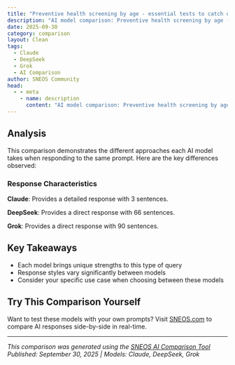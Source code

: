 ```yaml
---
title: "Preventive health screening by age - essential tests to catch diseases early"
description: "AI model comparison: Preventive health screening by age - essential tests to catch diseases early..."
date: 2025-09-30
category: comparison
layout: Clean
tags:
  - Claude
  - DeepSeek
  - Grok
  - AI Comparison
author: SNEOS Community
head:
  - - meta
    - name: description
      content: "AI model comparison: Preventive health screening by age - essential tests to catch diseases early..."
---
```


<ChatComparison
  title="Preventive health screening by age - essential tests to catch diseases early"
  prompt="Preventive health screening by age - essential tests to catch diseases early"
  :responses='{
    "Claude": "# Preventive Health Screening by Age\n\nRegular screenings can catch diseases early when they\u0027re most treatable. Here\u0027s a comprehensive guide by age group:\n\n## Ages 20-39: Building Healthy Habits\n\n### Annual/Regular Screenings:\n- **Blood pressure** - Every 2 years if normal\n- **Cholesterol** - Every 4-6 years\n- **Body Mass Index (BMI)** - Annual checkups\n- **Diabetes screening** - Every 3 years if risk factors present\n\n### For Women:\n- **Pap smear** - Every 3 years (ages 21-29)\n- **Pelvic exam** - Annual\n- **Breast self-exam** - Monthly\n- **STI screening** - As appropriate based on activity\n\n### For Men:\n- **Testicular self-exam** - Monthly\n- **STI screening** - As appropriate\n\n---\n\n## Ages 40-49: Early Detection Focus\n\n### Continue Previous Screenings Plus:\n- **Mammography** (women) - Annual starting at 40-50*\n- **Eye exam** - Every 2-4 years\n- **Skin cancer screening** - Annual if risk factors\n- **Thyroid screening** - Every 5 years\n\n### Enhanced Monitoring:\n- **Blood pressure** - Annual\n- **Cholesterol** - Every 5 years\n- **Diabetes** - Every 3 years\n\n---\n\n## Ages 50-64: Critical Screening Decade\n\n### New Screenings:\n- **Colonoscopy** - Every 10 years (or alternatives more frequently)\n- **Prostate screening** (men) - Discuss with doctor\n- **Bone density** (women) - Especially if risk factors\n\n### Continued/Enhanced:\n- **Mammography** - Annual\n- **Cervical cancer** - Every 3 years (Pap) or 5 years (Pap \u002B HPV)\n- **Eye exam** - Every 2 years\n- **Hearing test** - Every 3 years\n\n---\n\n## Ages 65\u002B: Comprehensive Monitoring\n\n### Medicare-Covered Screenings:\n- **Annual wellness visit**\n- **Bone density** - Every 2 years\n- **Abdominal aortic aneurysm** - One-time (men who smoked)\n- **Hepatitis C** - One-time for baby boomers\n\n### Continued Screenings:\n- **Colonoscopy** - Continue until age 75-85*\n- **Mammography** - Continue based on life expectancy\n- **Eye exam** - Annual\n- **Hearing test** - Annual\n\n---\n\n## Special Considerations\n\n### High-Risk Individuals May Need:\n- **Earlier/more frequent screenings**\n- **Genetic testing**\n- **Cardiac stress tests**\n- **CT lung screening** (heavy smokers)\n\n### Family History Factors:\n- Start screenings 10 years earlier than affected family member\u0027s age\n- Consider genetic counseling for hereditary cancers\n- Enhanced cardiovascular monitoring\n\n---\n\n## Important Notes:\n\n**\uD83C\uDFE5 Always consult your healthcare provider** - Guidelines vary based on:\n- Personal risk factors\n- Family history\n- Current health status\n- New research and recommendations\n\n**\uD83D\uDCC5 Timing varies by organization** - Different medical societies may recommend slightly different ages/frequencies (marked with *)\n\n**\uD83D\uDCA1 Preventive care is typically covered** by insurance under the Affordable Care Act\n\n**\uD83D\uDD04 Guidelines change** - Stay updated through your healthcare provider\n\n---\n\n*Remember: This is general guidance. Your doctor may recommend different timing based on your individual risk profile and current guidelines.*",
    "DeepSeek": "Of course. Here is a comprehensive guide to preventive health screenings by age, designed to help you catch diseases early when they are most treatable.\n\n### **Important Disclaimer**\nThis is a general guide based on recommendations from leading health organizations like the U.S. Preventive Services Services Task Force (USPSTF), the American Cancer Society (ACS), and others. **Your personal health plan must be developed with your doctor,** who will consider your family history, personal health history, lifestyle, and specific risk factors.\n\n---\n\n### **The Foundation: For All Adults (18\u002B)**\n\nThese are baseline checks and healthy habits that form the foundation of preventive care.\n\n*   **Annual Physical/Wellness Visit:** Even if you feel healthy, this is a chance to discuss your health with your doctor.\n*   **Blood Pressure:** Check at least every 2 years if normal (\u003C120/80), or more often if elevated.\n*   **Body Mass Index (BMI):** Calculated annually to screen for obesity.\n*   **Dental Check-up:** Every 6 months for cleaning and exam.\n*   **Vision Check:** Every 2 years, or as recommended.\n*   **Skin Check:** Self-exams monthly and a clinical exam by your doctor during your physical.\n*   **Immunizations:** Stay up-to-date on Tdap/Td (tetanus) boosters every 10 years, annual flu shot, and COVID-19 vaccines/boosters.\n\n---\n\n### **In Your 20s**\n\nBuilding on the foundation, these screenings become important.\n\n*   **Clinical Skin Exam:** Annually if you have a family history of melanoma, fair skin, many moles, or a history of sunburns.\n*   **Clinical Breast Exam (for women):** Discuss with your doctor; often part of a well-woman exam.\n*   **Pap Smear (for women):** Start at age 21. If normal, every 3 years.\n*   **Cholesterol (Lipid Panel):** Baseline test in your 20s. If normal, repeat every 4-6 years.\n*   **STI (Sexually Transmitted Infection) Testing:** Annually or with new partners if sexually active.\n*   **Testicular Exam (for men):** Discuss self-exams with your doctor; clinical exam as part of a physical.\n\n---\n\n### **In Your 30s**\n\nContinuing previous screenings and adding a few more.\n\n*   **All screenings from your 20s continue** (with updated Pap Smear frequency: women 30\u002B can do Pap smear every 3 years *or* Pap \u002B HPV test every 5 years).\n*   **Diabetes (Blood Glucose) Screening:** Begin if you are overweight/obese and have one or more additional risk factors (e.g., family history, high blood pressure).\n*   **Thyroid Test (TSH):** Consider a baseline test, especially for women, as thyroid issues become more common.\n\n---\n\n### **In Your 40s**\n\nA pivotal decade for early detection of major diseases.\n\n*   **All previous relevant screenings continue.**\n*   **Mammogram (for women):** The debate is on the starting age. The USPSTF recommends starting at **40**, now recommending mammograms every two years. The ACS recommends starting at 40-44 as an option, with annual screening for all by 45. **Discuss with your doctor what\u0027s right for you based on your risk.**\n*   **Diabetes Screening:** For everyone starting at age 35, and repeated every 3 years if normal.\n*   **Heart Health:** A more thorough cardiovascular risk assessment is often done. Your doctor may consider a **Coronary Artery Calcium (CAC) Scan** if you are at intermediate risk.\n*   **Colorectal Cancer Screening:** Starting at **age 45** for average-risk individuals. This is a major update from the previous age 50 guideline.\n\n---\n\n### **In Your 50s**\n\nThis is the decade where several key cancer screenings become standard for almost everyone.\n\n*   **All previous relevant screenings continue.**\n*   **Colorectal Cancer Screening:** **Essential for everyone starting at 45.** Options include:\n    *   **Colonoscopy** (every 10 years if normal)\n    *   **Stool-based tests** (like FIT or Cologuard) every 1-3 years.\n*   **Lung Cancer Screening (Low-Dose CT Scan):** For adults aged **50-80** who have a **20-pack-year smoking history** and currently smoke or have quit within the past 15 years.\n*   **Prostate Cancer Screening (for men):** **Discuss with your doctor starting at age 50** (or earlier for high-risk groups like African American men or those with a family history). This involves a PSA blood test and possibly a digital rectal exam.\n*   **Bone Density (DEXA) Scan (for women):** Recommended at age **65**, but earlier if you have risk factors for osteoporosis (e.g., early menopause, family history, long-term steroid use).\n\n---\n\n### **In Your 60s \u0026 Beyond**\n\nThe focus remains on cancer, heart, and bone health, while adding screenings for age-related conditions.\n\n*   **All previous relevant screenings continue** (note: some may stop after a certain age, based on life expectancy and health, e.g., colonoscopy may not be recommended after 75-85).\n*   **Abdominal Aortic Aneurysm (AAA) Ultrasound (for men):** A one-time screening for men aged 65-75 who have ever smoked.\n*   **Bone Density (DEXA) Scan (for women):** For all women at **age 65**. For men, discuss with your doctor starting at age 70.\n*   **Hearing Test:** Baseline at 60, then regularly as recommended.\n*   **Fall Risk Assessment:** Discuss with your doctor annually.\n*   **Cognitive Assessment:** Your doctor may ask questions to screen for memory issues like dementia or Alzheimer\u0027s.\n*   **Shingles Vaccine:** Recommended for adults 50\u002B and adults 19\u002B who are immunocompromised.\n*   **Pneumococcal Vaccines:** Recommended for all adults 65\u002B.\n\n### **Summary Table: Key Screening Milestones**\n\n| Screening Test | Population | Recommended Starting Age \u0026 Frequency |\n| :--- | :--- | :--- |\n| **Blood Pressure** | All Adults | Every 2\u002B years (from 18\u002B) |\n| **Cholesterol** | All Adults | Baseline in 20s, then every 4-6 years |\n| **Pap Smear** | Women | Start at 21, every 3 years (or co-testing 5yrs from 30\u002B) |\n| **Mammogram** | Women | **Discuss at 40.** By 45-50, regularly (annually or biennially) |\n| **Colorectal Cancer** | All Adults | **Start at 45.** Colonoscopy (10yrs) or stool test (1-3yrs) |\n| **Prostate Cancer (PSA)** | Men | **Discuss at 50** (45 for high risk) |\n| **Lung Cancer (LDCT)** | Heavy Smokers | 50-80 with 20-pack-year history |\n| **Bone Density (DEXA)** | Women | 65 (or earlier if high risk) |\n| **Diabetes** | All Adults | Start at 35 if overweight, repeat every 3 years |\n| **AAA Ultrasound** | Men (smokers) | One-time at 65-75 |\n\nEmpower yourself by being an active participant in your health. Schedule your annual physical, discuss this guide with your doctor, and build a personalized prevention plan that\u0027s right for you.",
    "Grok": "Preventive health screenings are crucial for detecting potential health issues before they become serious. The recommended tests and screenings vary by age, gender, family history, and risk factors. Below is a general guide to essential health screenings by age group for the average individual. Always consult with a healthcare provider for personalized recommendations.\n\n---\n\n### General Tips for All Ages\n- **Lifestyle Factors**: Maintain a healthy diet, regular exercise, adequate sleep, and avoid smoking or excessive alcohol.\n- **Family History**: Share your family\u2019s medical history with your doctor to identify risks for conditions like heart disease, cancer, or diabetes.\n- **Vaccinations**: Stay up-to-date with vaccinations (e.g., flu, tetanus, shingles, HPV, etc.) as recommended by your healthcare provider.\n\n---\n\n### Ages 18\u201329: Young Adults\nFocus: Establishing a health baseline and preventing future issues.\n- **Blood Pressure Check**: At least once every 2 years if normal; annually if elevated.\n- **Cholesterol Screening**: Start at age 20 if there are risk factors (e.g., family history of heart disease, obesity); otherwise, every 4\u20136 years.\n- **Height, Weight, and BMI**: Annual check to monitor for obesity or underweight issues.\n- **Sexually Transmitted Infections (STIs)**: Screen for chlamydia, gonorrhea, HIV, and others if sexually active, especially with multiple partners.\n- **Cervical Cancer (Women)**: Pap smear starting at age 21, every 3 years if results are normal (may combine with HPV test after age 25).\n- **Skin Cancer**: Monthly self-checks for unusual moles or skin changes; annual dermatologist visit if at high risk (e.g., fair skin, history of sunburns).\n- **Mental Health**: Screen for depression or anxiety during routine checkups, especially if experiencing stress or mood changes.\n- **Dental Checkups**: Every 6\u201312 months for cleanings and to prevent oral health issues.\n- **Vision and Hearing**: Baseline checks if not done recently; monitor for changes.\n\n---\n\n### Ages 30\u201339: Early Adulthood\nFocus: Monitoring for early signs of chronic conditions.\n- **Blood Pressure Check**: Every 1\u20132 years if normal; more frequently if elevated.\n- **Cholesterol Screening**: Every 4\u20136 years if normal; more often if at risk.\n- **Blood Sugar (Diabetes Screening)**: Start at age 35 (or earlier if overweight, family history, or other risk factors); fasting glucose or HbA1c test every 3 years if normal.\n- **Cervical Cancer (Women)**: Pap smear with HPV co-testing every 5 years (or Pap alone every 3 years) if results are normal.\n- **Breast Cancer (Women)**: Discuss clinical breast exams and mammograms with your doctor, especially if there\u2019s a family history; some guidelines suggest starting mammograms at age 40.\n- **Testicular Cancer (Men)**: Monthly self-exams for lumps or changes; discuss with a doctor if abnormalities are found.\n- **Skin Cancer**: Continue self-checks and annual dermatology visits if at risk.\n- **Mental Health**: Continue screening for depression, anxiety, or stress.\n- **Vaccinations**: Ensure boosters (e.g., Tdap) and discuss HPV vaccine if not previously received (available up to age 45 in some cases).\n\n---\n\n### Ages 40\u201349: Middle Adulthood\nFocus: Increased risk for chronic diseases and cancer.\n- **Blood Pressure Check**: Annually or as advised by a doctor.\n- **Cholesterol Screening**: Every 1\u20132 years if at risk; otherwise every 4\u20136 years.\n- **Blood Sugar (Diabetes Screening)**: Every 3 years if normal; more frequently if overweight or other risk factors.\n- **Breast Cancer (Women)**: Mammograms every 1\u20132 years starting at age 40 (per guidelines like the American Cancer Society); clinical breast exams annually.\n- **Cervical Cancer (Women)**: Continue Pap smear with HPV co-testing every 5 years (or Pap alone every 3 years) if normal.\n- **Prostate Cancer (Men)**: Discuss PSA testing with your doctor starting at age 45 if at high risk (e.g., family history, African American descent); routine screening is controversial and not always recommended.\n- **Colorectal Cancer**: Start screening at age 45 (per updated guidelines from the American Cancer Society); options include colonoscopy (every 10 years), stool-based tests (annually), or other methods as advised.\n- **Lung Cancer**: Annual low-dose CT scan for heavy smokers (30 pack-years or more) or those who quit within the past 15 years, starting at age 50 (discuss with doctor if nearing this age).\n- **Eye Exam**: Every 2\u20134 years for vision and early signs of glaucoma or cataracts.\n- **Bone Health (Women)**: Discuss bone density testing if approaching menopause or have risk factors for osteoporosis.\n\n---\n\n### Ages 50\u201364: Late Adulthood\nFocus: Preventing and managing age-related conditions.\n- **Blood Pressure Check**: Annually or more often if elevated.\n- **Cholesterol Screening**: Annually if at risk; otherwise every 4\u20136 years.\n- **Blood Sugar (Diabetes Screening)**: Every 3 years if normal; more often if at risk.\n- **Colorectal Cancer**: Continue screening (colonoscopy every 10 years, stool tests annually, or other options) until age 75 if in good health.\n- **Breast Cancer (Women)**: Mammograms every 1\u20132 years; continue clinical breast exams.\n- **Cervical Cancer (Women)**: Continue screening until age 65 if prior normal results; may stop if certain criteria are met (consult doctor).\n- **Prostate Cancer (Men)**: Discuss PSA testing with your doctor; consider starting at age 50 if average risk, or earlier if high risk.\n- **Lung Cancer**: Annual low-dose CT scan for eligible smokers (30 pack-years, current or quit within 15 years) from ages 50\u201380.\n- **Bone Health**: Bone density test (DEXA scan) for women starting at age 65, or earlier if at risk; men should discuss with doctor if risk factors exist (e.g., family history, steroid use).\n- **Eye Exam**: Every 1\u20132 years to check for glaucoma, cataracts, and macular degeneration.\n- **Hearing Test**: Every 3 years or as needed if noticing hearing loss.\n- **Vaccinations**: Shingles vaccine at age 50; annual flu shot; pneumococcal vaccine at age 65 (or earlier if at risk).\n- **Aneurysm Screening (Men)**: One-time abdominal aortic aneurysm (AAA) screening via ultrasound for men aged 65\u201375 who have ever smoked.\n\n---\n\n### Ages 65 and Older: Senior Years\nFocus: Managing chronic conditions and maintaining quality of life.\n- **Blood Pressure Check**: Annually or as advised.\n- **Cholesterol Screening**: As recommended by doctor; may decrease if well-controlled.\n- **Blood Sugar (Diabetes Screening)**: Continue every 3 years or as needed.\n- **Colorectal Cancer**: Continue screening until age 75 if in good health; discuss stopping with doctor after age 75.\n- **Breast Cancer (Women)**: Continue mammograms every 1\u20132 years if in good health; discuss with doctor after age 75.\n- **Cervical Cancer (Women)**: May stop screening after age 65 if prior results were consistently normal and no risk factors.\n- **Prostate Cancer (Men)**: Discuss continuing PSA testing; may stop after age 70 if no symptoms and low risk.\n- **Lung Cancer**: Continue annual low-dose CT scan for eligible smokers until age 80.\n- **Bone Health**: Routine bone density testing for women; men as recommended if at risk.\n- **Eye Exam**: Annually to monitor for age-related eye diseases.\n- **Hearing Test**: Annually or as needed.\n- **Fall Risk Assessment**: Discuss balance and mobility with doctor to prevent falls.\n- **Cognitive Health**: Screen for memory loss or dementia if symptoms appear.\n- **Vaccinations**: Annual flu shot; pneumococcal vaccine if not previously received; shingles booster if needed.\n\n---\n\n### Additional Notes\n- **Individual Risk Factors**: Screening frequency and type may change based on personal health history, lifestyle (e.g., smoking, obesity), and family history of diseases.\n- **Gender-Specific Tests**: Some screenings (e.g., mammograms, Pap smears, PSA tests) are specific to biological sex.\n- **New Guidelines**: Recommendations from organizations like the USPSTF (U.S. Preventive Services Task Force) or American Cancer Society may update over time; stay informed through your healthcare provider.\n\nRegular checkups and open communication with your doctor are key to catching diseases early and maintaining health at any age."
  }'
  published-date="22:46"
/>

## Analysis

This comparison demonstrates the different approaches each AI model takes when responding to the same prompt. Here are the key differences observed:

### Response Characteristics

**Claude**: Provides a detailed response with 3 sentences. 

**DeepSeek**: Provides a direct response with 66 sentences. 

**Grok**: Provides a direct response with 90 sentences. 

## Key Takeaways

- Each model brings unique strengths to this type of query
- Response styles vary significantly between models
- Consider your specific use case when choosing between these models

## Try This Comparison Yourself

Want to test these models with your own prompts? Visit [SNEOS.com](https://sneos.com) to compare AI responses side-by-side in real-time.

---

*This comparison was generated using the [SNEOS AI Comparison Tool](https://sneos.com)*
*Published: September 30, 2025 | Models: Claude, DeepSeek, Grok*
